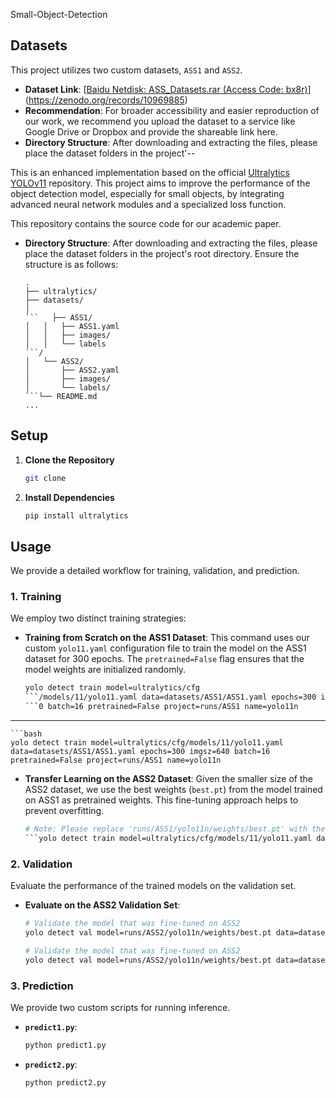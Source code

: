 Small-Object-Detection

## Datasets

This project utilizes two custom datasets, `ASS1` and `ASS2`.

* **Dataset Link**: [[Baidu Netdisk: ASS\_Datasets.rar (Access Code: bx8r)](https://pan.baidu.com/s/1zr8CpxCXKXAYFqj7SOBYGw?pwd=bx8r)](https://zenodo.org/records/10969885)
* **Recommendation**: For broader accessibility and easier reproduction of our work, we recommend you upload the dataset to a service like Google Drive or Dropbox and provide the shareable link here.
* **Directory Structure**: After downloading and extracting the files, please place the dataset folders in the project'--

This is an enhanced implementation based on the official [Ultralytics YOLOv11](https://github.com/ultralytics/ultralytics) repository. This project aims to improve the performance of the object detection model, especially for small objects, by integrating advanced neural network modules and a specialized loss function.

This repository contains the source code for our academic paper.


* **Directory Structure**: After downloading and extracting the files, please place the dataset folders in the project's root directory. Ensure the structure is as follows:

  ````
  .
  ├── ultralytics/
  ├── datasets/
  │
  ```   ├── ASS1/
  │   │   ├── ASS1.yaml
  │   │   ├── images/
  │   │   └── labels
  ```/
  │   └── ASS2/
  │       ├── ASS2.yaml
  │       ├── images/
  │       └── labels/
  ```└── README.md
  ...
  ````

## Setup

1. **Clone the Repository**

   ```bash
   git clone 
   ```

2. **Install Dependencies**

   ```bash
   pip install ultralytics
   ```

## Usage

We provide a detailed workflow for training, validation, and prediction.

### 1. Training

We employ two distinct training strategies:

* **Training from Scratch on the ASS1 Dataset**:
  This command uses our custom `yolo11.yaml` configuration file to train the model on the ASS1 dataset for 300 epochs. The `pretrained=False` flag ensures that the model weights are initialized randomly.

  ````bash
  yolo detect train model=ultralytics/cfg
  ```/models/11/yolo11.yaml data=datasets/ASS1/ASS1.yaml epochs=300 imgsz=64
  ```0 batch=16 pretrained=False project=runs/ASS1 name=yolo11n
  ````

---

````
```bash
yolo detect train model=ultralytics/cfg/models/11/yolo11.yaml data=datasets/ASS1/ASS1.yaml epochs=300 imgsz=640 batch=16 pretrained=False project=runs/ASS1 name=yolo11n
````

* **Transfer Learning on the ASS2 Dataset**:
  Given the smaller size of the ASS2 dataset, we use the best weights (`best.pt`) from the model trained on ASS1 as pretrained weights. This fine-tuning approach helps to prevent overfitting.

  ````bash
  # Note: Please replace 'runs/ASS1/yolo11n/weights/best.pt' with the actual path to the weights generated in the previous step.
  ```yolo detect train model=ultralytics/cfg/models/11/yolo11.yaml data=datasets/ASS2/ASS2.yaml epochs=300 imgsz=640 batch=16 pretrained="runs/ASS1/yolo11n/weights/best.pt" project=runs/ASS2 name=yolo11n
  ````

### 2. Validation

Evaluate the performance of the trained models on the validation set.

* **Evaluate on the ASS2 Validation Set**:

  ````bash
  # Validate the model that was fine-tuned on ASS2
  yolo detect val model=runs/ASS2/yolo11n/weights/best.pt data=datasets/ASS2/ASS2.yaml imgsz=640 project=runs/val name=ASS2_val
  ````

  ```bash
  # Validate the model that was fine-tuned on ASS2
  yolo detect val model=runs/ASS2/yolo11n/weights/best.pt data=datasets/ASS2/ASS2.yaml imgsz=640 project=runs/val name=ASS2_val
  ```

### 3. Prediction

We provide two custom scripts for running inference.

* **`predict1.py`**: 
  ````bash
  python predict1.py
  ````
* **`predict2.py`**: 

  ```bash
  python predict2.py
  ```
